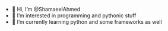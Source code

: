 - 👋 Hi, I’m @ShamaeelAhmed
- 👀 I’m interested in programming and pythonic stuff
- 🌱 I’m currently learning python and some frameworks as well


<!---
ShamaeelAhmed/ShamaeelAhmed is a ✨ special ✨ repository because its `README.md` (this file) appears on your GitHub profile.
You can click the Preview link to take a look at your changes.
--->
